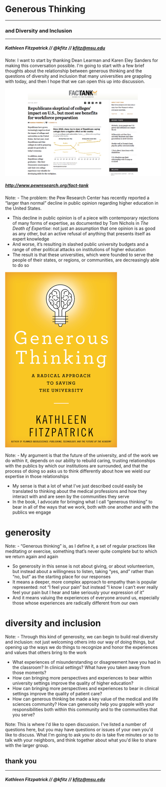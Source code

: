 # Generous Thinking
---
### and Diversity and Inclusion
---

##### Kathleen Fitzpatrick // @kfitz // kfitz@msu.edu

Note: I want to start by thanking Dean Learman and Karen Eley Sanders for making this conversation possible. I'm going to start with a few brief thoughts about the relationship between generous thinking and the questions of diversity and inclusion that many universities are grappling with today, and then I hope that we can open this up into discussion.


![Headline: Republicans skeptical of colleges' impact on US](images/skeptical.png)
##### http://www.pewresearch.org/fact-tank

Note: - The problem: the Pew Research Center has recently reported a “larger than normal” decline in public opinion regarding higher education in the United States.
- This decline in public opinion is of a piece with contemporary rejections of many forms of expertise, as documented by Tom Nichols in _The Death of Expertise_: not just an assumption that one opinion is as good as any other, but an active refusal of anything that presents itself as expert knowledge
- And worse, it’s resulting in slashed public university budgets and a range of other political attacks on institutions of higher education
- The result is that these universities, which were founded to serve the people of their states, or regions, or communities, are decreasingly able to do so


![Generous Thinking book cover](images/gtcover.png)

Note: - My argument is that the future of the university, and of the work we do within it, depends on our ability to rebuild caring, trusting relationships with the publics by which our institutions are surrounded, and that the process of doing so asks us to think differently about how we wield our expertise in those relationships
- My sense is that a lot of what I’ve just described could easily be translated to thinking about the medical professions and how they interact with and are seen by the communities they serve
- In the book, I advocate for bringing what I call “generous thinking” to bear in all of the ways that we work, both with one another and with the publics we engage


# generosity

Note: - “Generous thinking” is, as I define it, a set of regular practices like meditating or exercise, something that’s never quite complete but to which we return again and again
- So generosity in this sense is not about giving, or about volunteerism, but instead about a willingness to listen, taking “yes, and” rather than “no, but” as the starting place for our responses
- It means a deeper, more complex approach to empathy than is popular represented: not “I feel your pain” but instead “I know I can’t ever really feel your pain but I hear and take seriously your expression of it”
- And it means valuing the experiences of everyone around us, especially those whose experiences are radically different from our own


# diversity and inclusion

Note: - Through this kind of generosity, we can begin to build real diversity and inclusion: not just welcoming others into our way of doing things, but opening up the ways we do things to recognize and honor the experiences and values that others bring to the work


- What experiences of misunderstanding or disagreement have you had in the classroom? In clinical settings? What have you taken away from those moments?
- How can bringing more perspectives and experiences to bear within university settings improve the quality of higher education?
- How can bringing more perspectives and experiences to bear in clinical settings improve the quality of patient care?
- How can generous thinking be made a key value of the medical and life sciences community? How can generosity help you grapple with your responsibilities both within this community and to the communities that you serve?

Note: This is where I'd like to open discussion. I've listed a number of questions here, but you may have questions or issues of your own you'd like to discuss. What I'm going to ask you to do is take five minutes or so to talk with your neighbors, and think together about what you'd like to share with the larger group.


## thank you
---
##### Kathleen Fitzpatrick // @kfitz // kfitz@msu.edu
	
